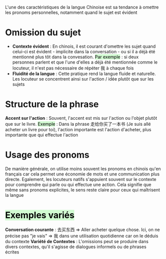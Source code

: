 L'une des caractéristiques de la langue Chinoise est sa tendance à omettre les pronoms personnelles, notamment quand le sujet est évident

# Omission du sujet
- **Contexte évident** : En chinois, il est courant d'omettre les sujet quand celui-ci est évident - implicite dans la conversation - ou si il a déjà été mentionné plus tôt dans la convesation. <mark style="background: #BBFABBA6;">Par exemple</mark> : si deux personnes parlent et que l'une d'elles a déjà été mentionnée comme le locuteur, il n'est pas nécessaire de répéter 我 à chaque fois
- **Fluidité de la langue** : Cette pratique rend la langue fluide et naturelle. Les locuteur se concentrent ainsi sur l'action / idée plutôt que sur les sujets

# Structure de la phrase
**Accent sur l'action** : Souvent, l'accent est mis sur l'action ou l'objet plutôt que sur le livre. <mark style="background: #BBFABBA6;">Exemple</mark> : Dans la phrase 走给你买了一本书 (Je suis allé acheter un livre pour toi), l'action importante est l'action d'acheter, plus importante que qui effectue l'action

# Usage des pronoms
De manière générale, on utilise moins souvent les pronoms en chinois qu'en français car cela permet une économie de mots et une communication plus directe. Egalement, les locuteurs natifs s'appuient souvent sur le contexte pour comprendre qui parle ou qui effectue une action. Cela signifie que même sans pronoms explicites, le sens reste claire pour ceux qui maîtrisent la langue

# <mark style="background: #BBFABBA6;">Exemples variés</mark>

**Conversation courante** : 去买东西 ⇒ Aller acheter quelque chose. Ici, on ne précise pas "je vais" ⇒ 我 dans une utilisation quotidienne car on le déduis du contexte
**Variété de Contextes** : L'omissions peut se produire dans divers contextes, qu'il s'agisse de dialogues informels ou de phrases écrites